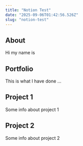 ```yaml
---
title: "Notion Test"
date: "2025-09-06T01:42:56.526Z"
slug: "notion-test"
---
```


## About

Hi my name is


## Portfolio

This is what I have done …


## Project 1

Some info about project 1


## Project 2

Some info about project 2

